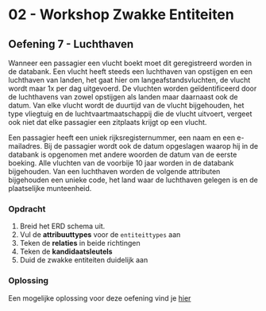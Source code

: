 # 02 - Workshop Zwakke Entiteiten

## Oefening 7 - Luchthaven
Wanneer een passagier een vlucht boekt moet dit geregistreerd worden in de databank. Een vlucht heeft steeds een luchthaven van opstijgen en een luchthaven van landen, het gaat hier om langeafstandsvluchten, de vlucht wordt maar 1x per dag uitgevoerd. De vluchten worden geïdentificeerd door de luchthavens van zowel opstijgen als landen maar daarnaast ook de datum. Van elke vlucht wordt de duurtijd van de vlucht bijgehouden, het type vliegtuig en de luchtvaartmaatschappij die de vlucht uitvoert, vergeet ook niet dat elke passagier een zitplaats krijgt op een vlucht. 

Een passagier heeft een uniek rijksregisternummer, een naam en een e-mailadres. Bij de passagier wordt ook de datum opgeslagen waarop hij in de databank is opgenomen met andere woorden de datum van de eerste boeking.​ Alle vluchten van de voorbije 10 jaar worden in de databank bijgehouden.​ Van een luchthaven worden de volgende attributen bijgehouden een unieke code, het land waar de luchthaven gelegen is en de plaatselijke munteenheid.  ​

### Opdracht
1. Breid het ERD schema uit.
2. Vul de **attribuuttypes** voor de `entiteittypes` aan
3. Teken de **relaties** in beide richtingen
4. Teken de **kandidaatsleutels**
5. Duid de zwakke entiteiten duidelijk aan

### Oplossing
Een mogelijke oplossing voor deze oefening vind je [hier](../solutions/exercise-7.md)
